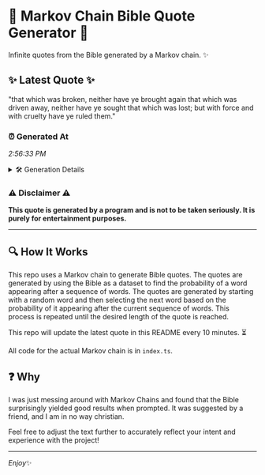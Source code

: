 # 📖 Markov Chain Bible Quote Generator 📖

Infinite quotes from the Bible generated by a Markov chain. ✨

## ✨ Latest Quote ✨
"that which was broken, neither have ye brought again that which was driven away, neither have ye sought that which was lost; but with force and with cruelty have ye ruled them."

### ⏰ Generated At
*2:56:33 PM*

<details>
    <summary>🛠️ Generation Details</summary>
    <p>
        <strong>🌱 Seed:</strong> that<br>
        <strong>🔄 Iterations:</strong> 31<br>
        <strong>📜 Context History:</strong><br>[ that ]: which<br>[ that, which ]: was<br>[ that, which, was ]: broken,<br>[ that, which, was, broken, ]: neither<br>[ that, which, was, broken,, neither ]: have<br>[ that, which, was, broken,, neither, have ]: ye<br>[ which, was, broken,, neither, have, ye ]: brought<br>[ was, broken,, neither, have, ye, brought ]: again<br>[ broken,, neither, have, ye, brought, again ]: that<br>[ neither, have, ye, brought, again, that ]: which<br>[ have, ye, brought, again, that, which ]: was<br>[ ye, brought, again, that, which, was ]: driven<br>[ brought, again, that, which, was, driven ]: away,<br>[ again, that, which, was, driven, away, ]: neither<br>[ that, which, was, driven, away,, neither ]: have<br>[ which, was, driven, away,, neither, have ]: ye<br>[ was, driven, away,, neither, have, ye ]: sought<br>[ driven, away,, neither, have, ye, sought ]: that<br>[ away,, neither, have, ye, sought, that ]: which<br>[ neither, have, ye, sought, that, which ]: was<br>[ have, ye, sought, that, which, was ]: lost;<br>[ ye, sought, that, which, was, lost; ]: but<br>[ sought, that, which, was, lost;, but ]: with<br>[ that, which, was, lost;, but, with ]: force<br>[ which, was, lost;, but, with, force ]: and<br>[ was, lost;, but, with, force, and ]: with<br>[ lost;, but, with, force, and, with ]: cruelty<br>[ but, with, force, and, with, cruelty ]: have<br>[ with, force, and, with, cruelty, have ]: ye<br>[ force, and, with, cruelty, have, ye ]: ruled<br>[ and, with, cruelty, have, ye, ruled ]: them.<br>
    </p>
</details>

### ⚠️ Disclaimer ⚠️
**This quote is generated by a program and is not to be taken seriously. It is purely for entertainment purposes.**

---

## 🔍 How It Works

This repo uses a Markov chain to generate Bible quotes. The quotes are generated by using the Bible as a dataset to find the probability of a word appearing after a sequence of words. The quotes are generated by starting with a random word and then selecting the next word based on the probability of it appearing after the current sequence of words. This process is repeated until the desired length of the quote is reached.

This repo will update the latest quote in this README every 10 minutes. ⏳

All code for the actual Markov chain is in `index.ts`.

## ❓ Why

I was just messing around with Markov Chains and found that the Bible surprisingly yielded good results when prompted. 
It was suggested by a friend, and I am in no way christian.

Feel free to adjust the text further to accurately reflect your intent and experience with the project!

---

*Enjoy*✨

